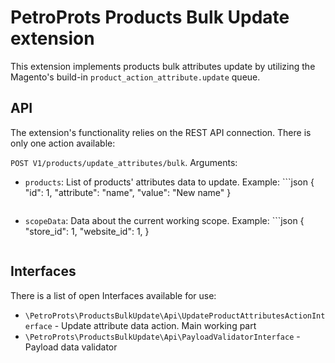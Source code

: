# PetroProts Products Bulk Update extension
This extension implements products bulk attributes update by utilizing the Magento's build-in `product_action_attribute.update` queue.

## API
The extension's functionality relies on the REST API connection.
There is only one action available:

`POST V1/products/update_attributes/bulk`.
Arguments:
- `products`: List of products' attributes data to update. Example: ```json
  {
      "id": 1,
      "attribute": "name",
      "value": "New name"
  }
  ```
- `scopeData`: Data about the current working scope. Example: ```json
  {
    "store_id": 1,
    "website_id": 1,
  }
  ```

## Interfaces
There is a list of open Interfaces available for use:
- `\PetroProts\ProductsBulkUpdate\Api\UpdateProductAttributesActionInterface` - Update attribute data action. Main working part
- `\PetroProts\ProductsBulkUpdate\Api\PayloadValidatorInterface` - Payload data validator
